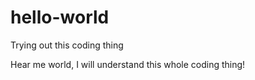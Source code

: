 # hello-world
Trying out this coding thing

Hear me world, I will understand this whole coding thing!
